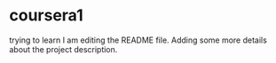 # coursera1
trying to learn
I am editing the README file. Adding some more details about the project description.
